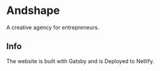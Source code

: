 # Andshape

A creative agency for entrepreneurs.

## Info

The website is built with Gatsby and is Deployed to Netlify.
